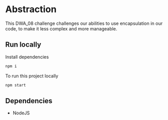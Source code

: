 # Abstraction

This DWA_08 challenge challenges our abilities to use encapsulation in our code, to make it less complex and more manageable.

## Run locally

Install dependencies

```bash
npm i
```

To run this project locally

```bash
npm start
```

## Dependencies

- NodeJS